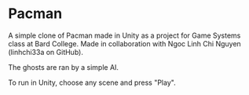 # Pacman
A simple clone of Pacman made in Unity as a project for Game Systems class at Bard College. Made in collaboration with Ngoc Linh Chi Nguyen (linhchi33a on GitHub).

The ghosts are ran by a simple AI.

To run in Unity, choose any scene and press "Play".
